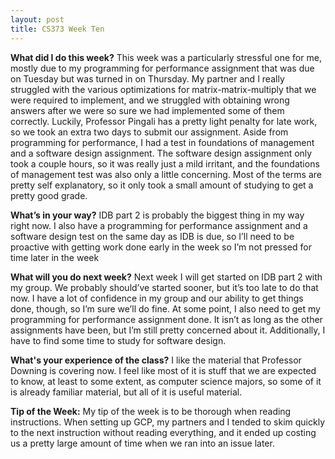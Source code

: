 ```yaml
---
layout: post
title: CS373 Week Ten
---
```


__What did I do this week?__ This week was a particularly stressful one for me, mostly due to my programming for performance assignment that was due on Tuesday but was turned in on Thursday. My partner and I really struggled with the various optimizations for matrix-matrix-multiply that we were required to implement, and we struggled with obtaining wrong answers after we were so sure we had implemented some of them correctly. Luckily, Professor Pingali has a pretty light penalty for late work, so we took an extra two days to submit our assignment. Aside from programming for performance, I had a test in foundations of management and a software design assignment. The software design assignment only took a couple hours, so it was really just a mild irritant, and the foundations of management test was also only a little concerning. Most of the terms are pretty self explanatory, so it only took a small amount of studying to get a pretty good grade.

__What’s in your way?__ IDB part 2 is probably the biggest thing in my way right now. I also have a programming for performance assignment and a software design test on the same day as IDB is due, so I’ll need to be proactive with getting work done early in the week so I’m not pressed for time later in the week

__What will you do next week?__ Next week I will get started on IDB part 2 with my group. We probably should’ve started sooner, but it’s too late to do that now. I have a lot of confidence in my group and our ability to get things done, though, so I’m sure we’ll do fine. At some point, I also need to get my programming for performance assignment done. It isn’t as long as the other assignments have been, but I’m still pretty concerned about it. Additionally, I have to find some time to study for software design.

__What's your experience of the class?__ I like the material that Professor Downing is covering now. I feel like most of it is stuff that we are expected to know, at least to some extent, as computer science majors, so some of it is already familiar material, but all of it is useful material.

__Tip of the Week:__ My tip of the week is to be thorough when reading instructions. When setting up GCP, my partners and I tended to skim quickly to the next instruction without reading everything, and it ended up costing us a pretty large amount of time when we ran into an issue later.
